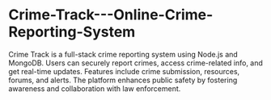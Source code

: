 # Crime-Track---Online-Crime-Reporting-System
Crime Track is a full-stack crime reporting system using Node.js and MongoDB. Users can securely report crimes, access crime-related info, and get real-time updates. Features include crime submission, resources, forums, and alerts. The platform enhances public safety by fostering awareness and collaboration with law enforcement.
